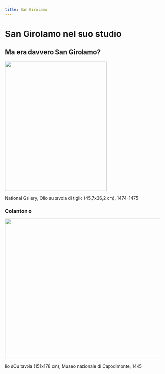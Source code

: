 ```yaml
---
title: San Girolamo
---
```


# San Girolamo nel suo studio

## Ma era davvero San Girolamo? 


<img src="https://upload.wikimedia.org/wikipedia/commons/b/b1/Antonello_da_Messina_-_St_Jerome_in_his_study_-_National_Gallery_London.jpg
" 
width="330" height="422">

National Gallery, Olio su tavola di tiglio (45,7x36,2 cm), 1474-1475

### Colantonio

<img src="https://upload.wikimedia.org/wikipedia/commons/d/dc/Colantonio%2C_Jerome_in_his_Study.jpg
" 
width="534" height="456">

lio sOu tavola (151x178 cm), Museo nazionale di Capodimonte, 1445
